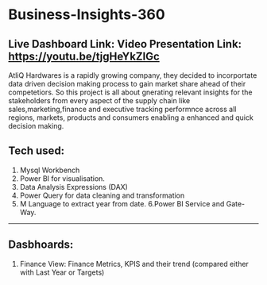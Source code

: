 # Business-Insights-360
Live Dashboard Link: 
Video Presentation Link: https://youtu.be/tjgHeYkZlGc
------------------------------
AtliQ Hardwares is a rapidly growing company, they decided to incorportate data driven decision making process to gain market share ahead of their competetiors.
So this project is all about gnerating relevant insights for the stakeholders from every aspect of the supply chain like sales,marketing,finance and executive tracking performnce across all regions, markets, products and consumers enabling a enhanced and quick decision making.

Tech used:
-------------
1. Mysql Workbench
2. Power BI for visualisation.
3. Data Analysis Expressions (DAX) 
4. Power Query for data cleaning and transformation
5. M Language to extract year from date.
6.Power BI Service and Gate-Way.
----------------------------------------------------------------
Dasbhoards:
------------------------------------
1. Finance View:
Finance Metrics, KPIS and their trend (compared either with Last Year or Targets)
